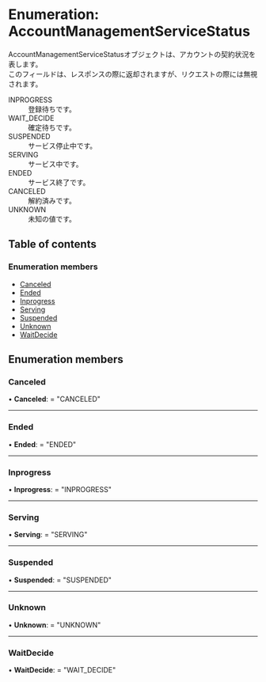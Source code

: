# Enumeration: AccountManagementServiceStatus


<div lang=\"ja\"> AccountManagementServiceStatusオブジェクトは、アカウントの契約状況を表します。<br> このフィールドは、レスポンスの際に返却されますが、リクエストの際には無視されます。 </div>  <dl class=term>   <dt class=\"term__item\">INPROGRESS</dt>   <dd class=\"term__desc\"><span lang=\"ja\">登録待ちです。</span></dd>   <dt class=\"term__item\">WAIT_DECIDE</dt>   <dd class=\"term__desc\"><span lang=\"ja\">確定待ちです。</span></dd>   <dt class=\"term__item\">SUSPENDED</dt>   <dd class=\"term__desc\"><span lang=\"ja\">サービス停止中です。</span></dd>   <dt class=\"term__item\">SERVING</dt>   <dd class=\"term__desc\"><span lang=\"ja\">サービス中です。</span></dd>   <dt class=\"term__item\">ENDED</dt>   <dd class=\"term__desc\"><span lang=\"ja\">サービス終了です。</span></dd>   <dt class=\"term__item\">CANCELED</dt>   <dd class=\"term__desc\"><span lang=\"ja\">解約済みです。</span></dd>   <dt class=\"term__item\">UNKNOWN</dt>   <dd class=\"term__desc\"><span lang=\"ja\">未知の値です。</span></dd> </dl>

## Table of contents

### Enumeration members

- [Canceled](accountmanagementservicestatus.md#canceled)
- [Ended](accountmanagementservicestatus.md#ended)
- [Inprogress](accountmanagementservicestatus.md#inprogress)
- [Serving](accountmanagementservicestatus.md#serving)
- [Suspended](accountmanagementservicestatus.md#suspended)
- [Unknown](accountmanagementservicestatus.md#unknown)
- [WaitDecide](accountmanagementservicestatus.md#waitdecide)

## Enumeration members

### Canceled

• **Canceled**: = "CANCELED"

___

### Ended

• **Ended**: = "ENDED"

___

### Inprogress

• **Inprogress**: = "INPROGRESS"

___

### Serving

• **Serving**: = "SERVING"

___

### Suspended

• **Suspended**: = "SUSPENDED"

___

### Unknown

• **Unknown**: = "UNKNOWN"

___

### WaitDecide

• **WaitDecide**: = "WAIT\_DECIDE"
